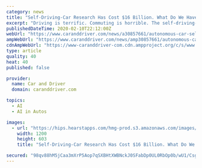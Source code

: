 ```yaml
---
category: news
title: "Self-Driving-Car Research Has Cost $16 Billion. What Do We Have to Show for It?"
excerpt: "Driving is terrific. Commuting is horrible. The self-driving-car scenario I think we can all get behind is to have a vehicle that takes you to work while you catch up on your emails, nap, or watch the latest episode of Fastest Car on Netflix. Then, when you're not trapped in gridlock, you take the wheel. Making that relaxing ride a reality is a ..."
publishedDateTime: 2020-02-10T22:12:00Z
webUrl: "https://www.caranddriver.com/news/a30857661/autonomous-car-self-driving-research-expensive/"
ampWebUrl: "https://www.caranddriver.com/news/amp30857661/autonomous-car-self-driving-research-expensive/"
cdnAmpWebUrl: "https://www-caranddriver-com.cdn.ampproject.org/c/s/www.caranddriver.com/news/amp30857661/autonomous-car-self-driving-research-expensive/"
type: article
quality: 40
heat: 40
published: false

provider:
  name: Car and Driver
  domain: caranddriver.com

topics:
  - AI
  - AI in Autos

images:
  - url: "https://hips.hearstapps.com/hmg-prod.s3.amazonaws.com/images/waymo-minivan-7-new-1572009276.jpg?crop=1.00xw:0.754xh;0,0.161xh&resize=1200:*"
    width: 1200
    height: 603
    title: "Self-Driving-Car Research Has Cost $16 Billion. What Do We Have to Show for It?"

secured: "98qv88hM5jCaa3mXrP5Aop7qSXBHtXWBNckJ0SFabDp0UL0RbOp0b/wU1/CsgPMR2g7rZ77AX8I5LgR5hbtMerijKThtWyP07DcHqsrooydZVUXz8u6o4MI+B93kRtI3COiHPd9j09AJujS0VbRpEDTexyE1IAHrYLJMZoIsk3tUojzDijHkL9dmu7R/XNwleKybyvZAnXMXyyvn3M7zb/L3bvoOGng/u4X1X7lIq1OvhWwzDy1jvrkuH/MlmLfmjd6C4wh5lx7tj9GEeZcQph8GN2kfx6j6XYaDoAGLij506oyihjzX96PtNCCpPh1/;ZV8GRKeilL0NvJPLp1WUKQ=="
---
```


